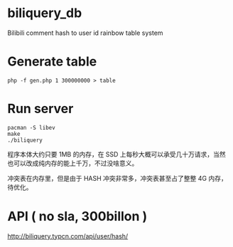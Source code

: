 # biliquery_db
Bilibili comment hash to user id rainbow table system


# Generate table
```php -f gen.php 1 300000000 > table```


# Run server
```
pacman -S libev 
make
./biliquery
```
程序本体大约只要 1MB 的内存，在 SSD 上每秒大概可以承受几十万请求，当然也可以改成纯内存的能上千万，不过没啥意义。

冲突表在内存里，但是由于 HASH 冲突非常多，冲突表甚至占了整整 4G 内存，待优化。

# API ( no sla, 300billon )

http://biliquery.typcn.com/api/user/hash/